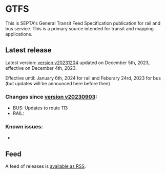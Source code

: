 # GTFS

This is SEPTA's General Transit Feed Specification publication for rail and bus service. This is a primary source intended for transit and mapping applications.

## Latest release
 
Latest version: [version v20231204](https://github.com/septadev/GTFS/releases/tag/v202312040) updated on December 5th, 2023, effective on December 4th, 2023.

Effective until: January 6th, 2024 for rail and Feburary 24rd, 2023 for bus (but updates will be announced here before then)

### Changes since [version v20230903](https://github.com/septadev/GTFS/releases/tag/v202309030): 
 
*  BUS:  Updates to route 113
*  RAIL:  

### Known issues:

* 

## Feed

A feed of releases is [available as RSS](https://github.com/septadev/GTFS/releases.atom).

